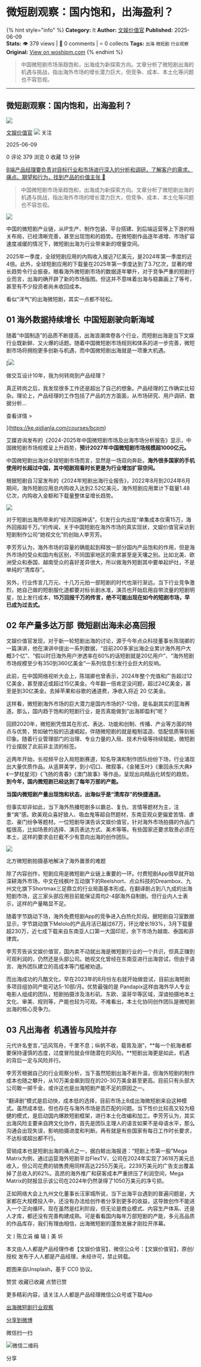 # 微短剧观察：国内饱和，出海盈利？
{% hint style="info" %}
**Category:** It
**Author:** [文娱价值官](https://www.woshipm.com/u/1449250)
**Published:** 2025-06-09  
**Stats:** 👁️ 379 views | 💬 0 comments | ⭐ 0 collects
**Tags:** `出海` `微短剧` `行业观察`
**Original:** [View on woshipm.com](https://www.woshipm.com/it/6227392.html)
{% endhint %}
> 中国微短剧市场渐趋饱和，出海成为新探索方向。文章分析了微短剧出海的机遇与挑战，指出海外市场的增长潜力巨大，但竞争、成本、本土化等问题也不容忽视。

---

## 微短剧观察：国内饱和，出海盈利？

[![](https://image.woshipm.com/wp-files/2022/07/u21cnwuc8NzT2KrLk3mG.jpg!/both/72x72)](https://www.woshipm.com/u/1449250)

[文娱价值官](https://www.woshipm.com/u/1449250) ![](https://static.woshipm.com/tag/1122_1@2x.png) 关注

2025-06-09

0 评论 379 浏览 0 收藏 13 分钟

[B端产品经理要负责对目标行业和市场进行深入的分析和调研，了解客户的需求、痛点、期望和行为，找到产品的价值主张 🔗](https://ke.qidianla.com/courses/bcpm)

> 中国微短剧市场渐趋饱和，出海成为新探索方向。文章分析了微短剧出海的机遇与挑战，指出海外市场的增长潜力巨大，但竞争、成本、本土化等问题也不容忽视。

![](https://image.woshipm.com/2024/05/24/674cf804-196d-11ef-b3fd-00163e142b65.png)

中国的微短剧产业链，从IP生产、制作包装、平台搭建、到后端运营等上下游的相关布局，已经清晰完善，甚至出现饱和的趋势。在微短剧作品逐年递增、市场扩容速度减缓的情况下，微短剧出海为行业带来新的增量空间。

2025年一季度，全球短剧应用的内购收入接近7亿美元，是2024年第一季度的近4倍。此外，全球短剧应用的下载量在2025年第一季度达到了3.7亿次，显著的增长趋势令行业振奋。眼看海外微短剧市场的数据逐年攀升，对于竞争严重的短剧行业而言，出海的确开辟了新的市场版图。但这并不意味着出海与稳赢画上了等号，甚至有不少投资者尚未收回成本。

看似“洋气”的出海微短剧，其实一点都不轻松。

## 01 海外数据持续增长  中国短剧驶向新海域

随着“中国制造”的品质不断提高，出海浪潮席卷各个行业，而短剧出海是当下文娱行业既新鲜、又火爆的话题。随着中国微短剧市场规则和体系的进一步完善，微短剧市场将拥抱更多创新与机遇，而中国微短剧出海就是一项重大机遇。

[![](https://image.woshipm.com/2023/08/02/769bf6f4-30e6-11ee-b3cb-00163e0b5ff3.png)

做交互设计10年，我为何转岗到产品经理？

真正转岗之后，我发现很多工作还是超出了自己的想象。产品经理的工作确实比较杂。理论上，产品经理的工作包括了产品的方方面面，从市场研究、用户调研、数据分析...

查看详情 >

](https://ke.qidianla.com/courses/bcpm)

艾媒咨询发布的《2024-2025年中国微短剧市场及出海市场分析报告》显示，中国微短剧市场规模呈上升趋势，**预计2027年中国微短剧市场规模超1000亿元。**

中国微短剧出海对全球短剧市场而言，显然是一场双向奔赴。**海外很多国家的手机使用时长超过中国，其中短剧观看时长更是为行业增加扩容空间。**

根据短剧自习室发布的《2024年短剧出海行业报告》，2022年8月到2024年6月期间，海外短剧应用总内购收入达到2.52亿美元，海外短剧应用累计下载量1.48亿次，内购收入金额和下载量整体呈增长趋势。

![](https://image.woshipm.com/2025/06/07/a53a6daa-4382-11f0-8928-00163e09d72f.png)

对于短剧出海热带来的“经济回报神话”，引发行业内出现“单集成本仅需15万，海外回报超千万。”的传闻，关于中国短剧在海外市场的真实现状，文娱价值官采访到短剧制作公司“她视文化”的创始人李芳芳。

李芳芳认为，海外市场的容量的确能起到释放一部分国内产品饱和的作用，但是海外市场的受众和国内有区别，不同国家地区的需求甚至是天壤之别。比如北美、欧洲受众和泰国、越南受众的喜好差异很大，所以做海外短剧其中要单起炉灶，不是单纯的“清库存”。

另外，行业传言几万元、十几万元拍一部短剧的时代也渐行渐远。当下行业竞争激烈，她自己做的短剧服化道都要对标长剧水准，演员也开始启用自带流量的短剧明星，加上发行成本，**15万回报千万的传言，绝不可能出现在如今的短剧市场，早已成为过去式。**

## 02 年产量多达万部  微短剧出海未必高回报

文娱价值官发现，对于新一轮短剧出海的讨论，源于今年点众科技董事长陈瑞卿的一篇演讲，他在演讲中提出一系列数据，“目前200多家出海企业累计海外用户大概3个亿”、“假以时日海外用户渗透率在60%的话短剧就是20亿用户”、“海外短剧市场规模至少有350到360亿美金”一系列信息引发行业巨大的反响。

此前，在中国网络视听大会上，陈瑞卿也曾表示，2024年整个充值和广告超过12亿美金，甚至接近或超过15亿美金。今年翻一倍肯定没问题，超过24亿美金，甚至是到30亿美金。去掉苹果和谷歌的通道费，净收入将近 20 亿美金。

这样看，微短剧海外市场的巨大潜力是国内市场的7-12倍，是名副其实的蓝海赛道。那么，国内趋于饱和的短剧行业，是否真能做到“出海即盈利”呢？

回顾2020年，微短剧凭借其在形式、表达、功能和创制、传播、产业等方面的特点与优势，势如破竹般的迅速崛起，伴随微短剧的就是粗制滥造、低配低质等刻板印象。随着行业管理部门的治理、专业力量的入局、技术升级等持续赋能，微短剧行业摆脱了此前非主流的标签。

近两年开始，长视频平台入局短剧赛道，知名导演和制作团队纷纷下场，行业涌现出大量优质作品。从竖屏美学，到小切口、微叙事，《金猪玉叶》《重回永乐大典》《一梦枕星河》《飞扬的青春》《澳门故事》等作品，呈现出向精品化转型的趋势。**到今年，国内微短剧已经达到了每年万部的产能。**

**当国内微短剧产量出现饱和状态，出海似乎是“清库存”的快捷通道。**

但事实却非如此，当下海外热播短剧多以霸总、复仇、言情等题材为主，注重“爽”感。欧美观众喜好狼人、吸血鬼等超自然题材，东南亚观众更偏爱苦情、虐恋、豪门纷争等题材。一位短剧导演告诉文娱价值官，针对海外市场拍摄的作品门槛很高，比如场景的选择、演员表达方式、美术等等。有些国家还要求取景必须在本土，这样的要求会拦截不少有意向出海的创作团队。

![](https://image.woshipm.com/2025/06/07/a8fdc7ac-4382-11f0-8928-00163e09d72f.png)

北方微短剧拍摄基地解决了海外置景的难题

除了内容创作，短剧应用是微短剧产业链上重要的一环。付费短剧App很早就开始深耕海外市场，中文在线枫叶互动旗下的Reelshort、点众科技的Dreambox、九州文化旗下Shortmax三足鼎立的行业局面基本形成。在翻译剧占到八九成的出海短剧市场，这三家头部应用目前能保证周均2-4部海外自制剧。但行业内人士表示，这样的产量略显不足。

随着字节跳动下场，海外免费短剧App的竞争进入白热化阶段。据短剧自习室数据显示，字节跳动旗下Melolo的产品月活已越过67万，环比增长193%，3月下载量超230万，近七成下载来自东南亚人口第一大国印尼，余下市场为越南、泰国和菲律宾。

李芳芳告诉文娱价值官，国内卖不动就出海是微短剧行业的一个共识，但真正赚到可观利润的，仍然还是头部公司。她视文化曾经在东南亚进行出海尝试，但由于语言、海外团队建立的高成本等门槛被劝退。

而出海成功的凡酷文化，早在2023年的8月份左右就开始做尝试，目前出海短剧多项目组协同产能可达5-10部/月。优势最强的是 Pandapix这样由海外华人专业电影人组成的团队，短剧拍摄涉及洛杉矶、东欧、温哥华等区域，深谙拍摄地本土文化、审美、规则等，产能也较为可观。不难看出，本土化协同创作团队是微短剧出海的核心竞争力。

## 03 凡出海者  机遇皆与风险并存

元代许名奎言，”迅风驾舟，千里不息；纵帆不收，载胥及溺”，**每一个航海者都要保持谨慎的态度，过度冒险就会伴随潜在的风险。**短剧出海更是如此，机遇的背后一定与风险并行。

李芳芳根据自己的行业观察分析，当下虽然短剧出海不断升温，但海外短剧的制作成本也随之攀升，从10万美金飙到现在的20-30万美金甚至更高。目前只有头部大公司敢一掷千金，或许这也是出海短剧产能不足的原因之一。

“翻译剧”模式是启动快，成本低的选择，目前市场上8成出海微短剧来自这种模式。虽然成本低，但也存在与海外市场是否匹配的问题。当下性价比较高又较为稳健的模式，是启动国内爆款短剧框架，进行本土化改编和加工。李芳芳认为，其实出海风险主要来自跨文化协作，首先是团队主理人的语言如果不是母语水平，那么沟通会出现失误，影响拍摄进度和判断。再有就是有些国家有每日工作时长要求，不达标或超出都不行。

营销成本也是短剧出海的痛点之一，据白鲸出海报道：“短剧上市第一股”Mega Matrix为例，通过运营海外短剧平台FlexTV，公司在2024年实现了3618万美元总收入，但公司花费的销售费用同样高达2255万美元，2239万美元的广告支出覆盖掉了总收入的62%。高昂的海外推广和获客成本严重挤压了利润空间，Mega Matrix的财报显示该公司在2024年仍然录得了1050万美元的净亏损。

正如网络大会上九州文化董事长汪家城所说，当下出海平台遇到的普遍问题是，大家都在大规模投入中，还没有办法给创作者分享到更多的收益，这导致创作不能进入一个正向循环。现在虽然是红利阶段，但无论是商业模式、内容生产体系、还是人才库，都还没有完善构建成熟。可是看看国内每年万部短剧的产能，多元高品质的作品库存，我们有理由相信，出海微短剧的蓬勃发展才刚拉开序幕。

文丨陈立涓 编 辑丨美 圻

本文由人人都是产品经理作者【文娱价值官】，微信公众号：【文娱价值官】，原创/授权 发布于人人都是产品经理，未经许可，禁止转载。

题图来自Unsplash，基于 CC0 协议。

赞赏 收藏已收藏 点赞已赞

更多精彩内容，请关注人人都是产品经理微信公众号或下载App

[出海](https://www.woshipm.com/tag/%e5%87%ba%e6%b5%b7)[微短剧](https://www.woshipm.com/tag/%e5%be%ae%e7%9f%ad%e5%89%a7)[行业观察](https://www.woshipm.com/tag/%e8%a1%8c%e4%b8%9a%e8%a7%82%e5%af%9f)

[分享到微博](https://service.weibo.com/share/share.php?appkey=2775287854&title=微短剧观察：国内饱和，出海盈利？&url=https://www.woshipm.com/it/6227392.html&pic=https://image.woshipm.com/2024/05/24/674cf804-196d-11ef-b3fd-00163e142b65.png)

微信扫一扫

![微信二维码](https://api.pwmqr.com/qrcode/create/?url=https://www.woshipm.com/it/6227392.html)

分享